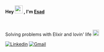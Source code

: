 <h4>Hey <img src="https://media.giphy.com/media/hvRJCLFzcasrR4ia7z/giphy.gif" width="25px"> , I'm <a href="https://shwetang550.github.io/profile/">Esad</a></h4>

<br>

Solving problems with Elixir and lovin' life <img height ="20" src= "https://camo.githubusercontent.com/6ba7b982e69849c28d40e15131d5557cd65455a6/68747470733a2f2f6d656469612e67697068792e636f6d2f6d656469612f4c6e516a7057614f4e386e68723231764e572f67697068792e676966" />

[![Linkedin](https://img.shields.io/badge/-LinkedIn-blue?style=flat&logo=Linkedin&logoColor=white)](https://www.linkedin.com/in/muhammed-esad-kaya/)
[![Gmail](https://img.shields.io/badge/-Gmail-c14438?style=flat&logo=Gmail&logoColor=white)](mailto:muhammedesadkaya@gmail.com)
